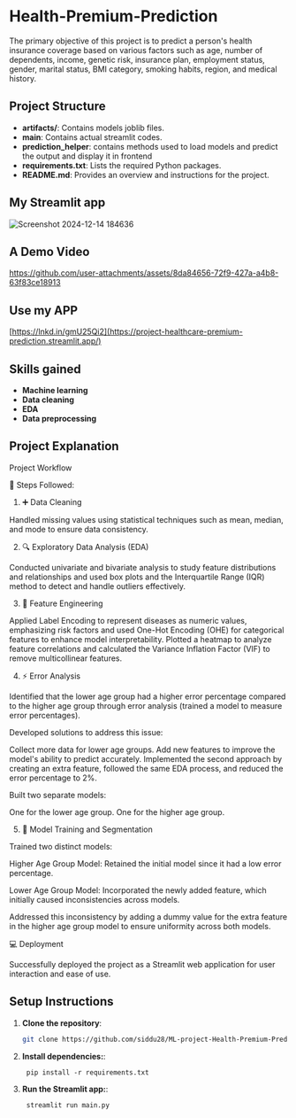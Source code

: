 # Health-Premium-Prediction

The primary objective of this project is to predict a person's health insurance coverage based on various factors such as age, number of dependents, income, genetic risk, insurance plan, employment status, gender, marital status, BMI category, smoking habits, region, and medical history.

## Project Structure

- **artifacts/**: Contains models joblib files.
- **main**: Contains actual streamlit codes.
- **prediction_helper**: contains methods used to load models and predict the output and display it in frontend
- **requirements.txt**: Lists the required Python packages.
- **README.md**: Provides an overview and instructions for the project.

## My Streamlit app
![Screenshot 2024-12-14 184636](https://github.com/user-attachments/assets/dfe924ea-7cea-4da7-8223-2a848cdfe997)

## A Demo Video
https://github.com/user-attachments/assets/8da84656-72f9-427a-a4b8-63f83ce18913

## Use my APP
[https://lnkd.in/gmU25Qi2](https://project-healthcare-premium-prediction.streamlit.app/)

## Skills gained
- **Machine learning**
- **Data cleaning**
- **EDA**
- **Data preprocessing**

## Project Explanation
Project Workflow

🚦 Steps Followed:

1. ➕ Data Cleaning

Handled missing values using statistical techniques such as mean, median, and mode to ensure data consistency.

2. 🔍 Exploratory Data Analysis (EDA)

Conducted univariate and bivariate analysis to study feature distributions and relationships and used box plots and the Interquartile Range (IQR) method to detect and handle outliers effectively.

3. 🔧 Feature Engineering

Applied Label Encoding to represent diseases as numeric values, emphasizing risk factors and used One-Hot Encoding (OHE) for categorical features to enhance model interpretability.
Plotted a heatmap to analyze feature correlations and calculated the Variance Inflation Factor (VIF) to remove multicollinear features.

4. ⚡ Error Analysis

Identified that the lower age group had a higher error percentage compared to the higher age group through error analysis (trained a model to measure error percentages).

Developed solutions to address this issue:

Collect more data for lower age groups.
Add new features to improve the model's ability to predict accurately.
Implemented the second approach by creating an extra feature, followed the same EDA process, and reduced the error percentage to 2%.

Built two separate models:

One for the lower age group.
One for the higher age group.

5. 🎨 Model Training and Segmentation

Trained two distinct models:

Higher Age Group Model: Retained the initial model since it had a low error percentage.

Lower Age Group Model: Incorporated the newly added feature, which initially caused inconsistencies across models.

Addressed this inconsistency by adding a dummy value for the extra feature in the higher age group model to ensure uniformity across both models.

💻 Deployment

Successfully deployed the project as a Streamlit web application for user interaction and ease of use.




## Setup Instructions

1. **Clone the repository**:
   ```bash
   git clone https://github.com/siddu28/ML-project-Health-Premium-Prediction.git
   ```
1. **Install dependencies:**:   
   ```commandline
    pip install -r requirements.txt
   ```

1. **Run the Streamlit app:**:   
   ```commandline
    streamlit run main.py
   ```
